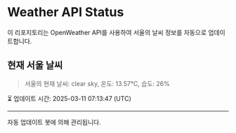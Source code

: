 
# Weather API Status

이 리포지토리는 OpenWeather API를 사용하여 서울의 날씨 정보를 자동으로 업데이트합니다.

## 현재 서울 날씨
> 서울의 현재 날씨: clear sky, 온도: 13.57°C, 습도: 26%

⏳ 업데이트 시간: 2025-03-11 07:13:47 (UTC)

---
자동 업데이트 봇에 의해 관리됩니다.
